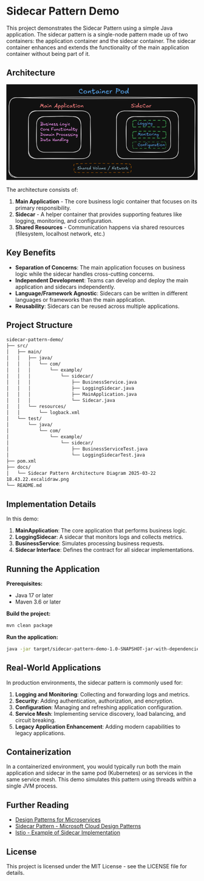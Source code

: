 # Sidecar Pattern Demo

This project demonstrates the Sidecar Pattern using a simple Java application. The sidecar pattern is a single-node pattern made up of two containers: the application container and the sidecar container. The sidecar container enhances and extends the functionality of the main application container without being part of it.

## Architecture

![Sidecar Pattern Architecture](docs/Sidecar%20Pattern%20Architecture%20Diagram%202025-03-22%2018.43.22.excalidraw.png)

The architecture consists of:

1. **Main Application** - The core business logic container that focuses on its primary responsibility.
2. **Sidecar** - A helper container that provides supporting features like logging, monitoring, and configuration.
3. **Shared Resources** - Communication happens via shared resources (filesystem, localhost network, etc.)

## Key Benefits

- **Separation of Concerns**: The main application focuses on business logic while the sidecar handles cross-cutting concerns.
- **Independent Development**: Teams can develop and deploy the main application and sidecars independently.
- **Language/Framework Agnostic**: Sidecars can be written in different languages or frameworks than the main application.
- **Reusability**: Sidecars can be reused across multiple applications.

## Project Structure

```
sidecar-pattern-demo/
├── src/
│   ├── main/
│   │   ├── java/
│   │   │   └── com/
│   │   │       └── example/
│   │   │           └── sidecar/
│   │   │               ├── BusinessService.java
│   │   │               ├── LoggingSidecar.java
│   │   │               ├── MainApplication.java
│   │   │               └── Sidecar.java
│   │   └── resources/
│   │       └── logback.xml
│   └── test/
│       └── java/
│           └── com/
│               └── example/
│                   └── sidecar/
│                       ├── BusinessServiceTest.java
│                       └── LoggingSidecarTest.java
├── pom.xml
├── docs/
│   └── Sidecar Pattern Architecture Diagram 2025-03-22 18.43.22.excalidraw.png
└── README.md
```

## Implementation Details

In this demo:

1. **MainApplication**: The core application that performs business logic.
2. **LoggingSidecar**: A sidecar that monitors logs and collects metrics.
3. **BusinessService**: Simulates processing business requests.
4. **Sidecar Interface**: Defines the contract for all sidecar implementations.

## Running the Application

**Prerequisites:**
- Java 17 or later
- Maven 3.6 or later

**Build the project:**
```bash
mvn clean package
```

**Run the application:**
```bash
java -jar target/sidecar-pattern-demo-1.0-SNAPSHOT-jar-with-dependencies.jar
```

## Real-World Applications

In production environments, the sidecar pattern is commonly used for:

1. **Logging and Monitoring**: Collecting and forwarding logs and metrics.
2. **Security**: Adding authentication, authorization, and encryption.
3. **Configuration**: Managing and refreshing application configuration.
4. **Service Mesh**: Implementing service discovery, load balancing, and circuit breaking.
5. **Legacy Application Enhancement**: Adding modern capabilities to legacy applications.

## Containerization

In a containerized environment, you would typically run both the main application and sidecar in the same pod (Kubernetes) or as services in the same service mesh. This demo simulates this pattern using threads within a single JVM process.

## Further Reading

- [Design Patterns for Microservices](https://microservices.io/patterns/index.html)
- [Sidecar Pattern - Microsoft Cloud Design Patterns](https://docs.microsoft.com/en-us/azure/architecture/patterns/sidecar)
- [Istio - Example of Sidecar Implementation](https://istio.io/latest/docs/concepts/what-is-istio/)

## License

This project is licensed under the MIT License - see the LICENSE file for details.